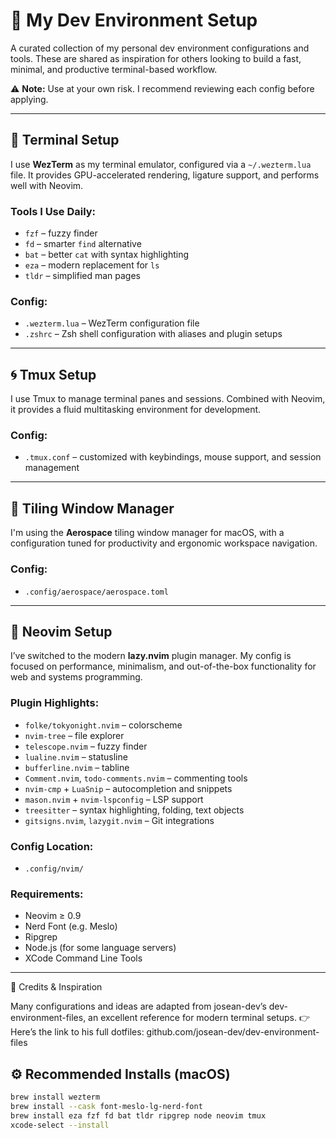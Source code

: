 # 🚀 My Dev Environment Setup

A curated collection of my personal dev environment configurations and tools. These are shared as inspiration for others looking to build a fast, minimal, and productive terminal-based workflow.

⚠️ **Note:** Use at your own risk. I recommend reviewing each config before applying.

---

## 🧱 Terminal Setup

I use **WezTerm** as my terminal emulator, configured via a `~/.wezterm.lua` file. It provides GPU-accelerated rendering, ligature support, and performs well with Neovim.

### Tools I Use Daily:
- `fzf` – fuzzy finder
- `fd` – smarter `find` alternative
- `bat` – better `cat` with syntax highlighting
- `eza` – modern replacement for `ls`
- `tldr` – simplified man pages

### Config:
- `.wezterm.lua` – WezTerm configuration file
- `.zshrc` – Zsh shell configuration with aliases and plugin setups

---

## 🌀 Tmux Setup

I use Tmux to manage terminal panes and sessions. Combined with Neovim, it provides a fluid multitasking environment for development.

### Config:
- `.tmux.conf` – customized with keybindings, mouse support, and session management

---

## 🧩 Tiling Window Manager

I'm using the **Aerospace** tiling window manager for macOS, with a configuration tuned for productivity and ergonomic workspace navigation.

### Config:
- `.config/aerospace/aerospace.toml`

---

## 🖤 Neovim Setup

I’ve switched to the modern **lazy.nvim** plugin manager. My config is focused on performance, minimalism, and out-of-the-box functionality for web and systems programming.

### Plugin Highlights:
- `folke/tokyonight.nvim` – colorscheme
- `nvim-tree` – file explorer
- `telescope.nvim` – fuzzy finder
- `lualine.nvim` – statusline
- `bufferline.nvim` – tabline
- `Comment.nvim`, `todo-comments.nvim` – commenting tools
- `nvim-cmp` + `LuaSnip` – autocompletion and snippets
- `mason.nvim` + `nvim-lspconfig` – LSP support
- `treesitter` – syntax highlighting, folding, text objects
- `gitsigns.nvim`, `lazygit.nvim` – Git integrations

### Config Location:
- `.config/nvim/`

### Requirements:
- Neovim ≥ 0.9
- Nerd Font (e.g. Meslo)
- Ripgrep
- Node.js (for some language servers)
- XCode Command Line Tools

---

🧠 Credits & Inspiration

Many configurations and ideas are adapted from josean-dev’s dev-environment-files, an excellent reference for modern terminal setups.
👉 Here’s the link to his full dotfiles: github.com/josean-dev/dev-environment-files

## ⚙️ Recommended Installs (macOS)

```bash
brew install wezterm
brew install --cask font-meslo-lg-nerd-font
brew install eza fzf fd bat tldr ripgrep node neovim tmux
xcode-select --install
